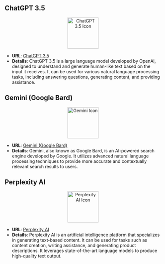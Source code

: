 ## ChatGPT 3.5

<div align="center">
    <img src="https://img.icons8.com/color/452/openai.png" alt="ChatGPT 3.5 Icon" width="100px"/>
</div>

- **URL**: [ChatGPT 3.5](https://chat.openai.com)
- **Details**: ChatGPT 3.5 is a large language model developed by OpenAI, designed to understand and generate human-like text based on the input it receives. It can be used for various natural language processing tasks, including answering questions, generating content, and providing assistance.


## Gemini (Google Bard)

<div align="center">
    <img src="https://www.google.com/url?sa=i&url=https%3A%2F%2Fuxwing.com%2Fgoogle-gemini-icon%2F&psig=AOvVaw3IH3ScjbYW3ITSGHxJyJ-j&ust=1714548400930000&source=images&cd=vfe&opi=89978449&ved=0CBIQjRxqFwoTCKCusta06YUDFQAAAAAdAAAAABAE" alt="Gemini Icon" width="100px"/>
</div>

- **URL**: [Gemini (Google Bard)](https://gemini.google.com/app)
- **Details**: Gemini, also known as Google Bard, is an AI-powered search engine developed by Google. It utilizes advanced natural language processing techniques to provide more accurate and contextually relevant search results to users.


## Perplexity AI

<div align="center">
    <img src="https://img.icons8.com/color/452/artificial-intelligence.png" alt="Perplexity AI Icon" width="100px"/>
</div>

- **URL**: [Perplexity AI](https://www.perplexity.ai/)
- **Details**: Perplexity AI is an artificial intelligence platform that specializes in generating text-based content. It can be used for tasks such as content creation, writing assistance, and generating product descriptions. It leverages state-of-the-art language models to produce high-quality text output.

